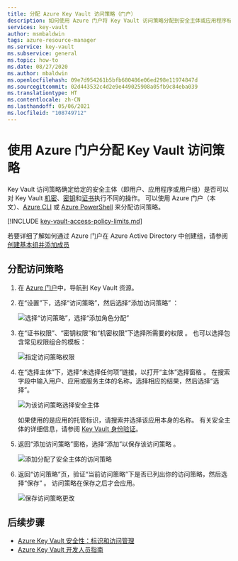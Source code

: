 ```yaml
---
title: 分配 Azure Key Vault 访问策略（门户）
description: 如何使用 Azure 门户将 Key Vault 访问策略分配到安全主体或应用程序标识。
services: key-vault
author: msmbaldwin
tags: azure-resource-manager
ms.service: key-vault
ms.subservice: general
ms.topic: how-to
ms.date: 08/27/2020
ms.author: mbaldwin
ms.openlocfilehash: 09e7d954261b5bfb680486e06ed298e11974847d
ms.sourcegitcommit: 02d443532c4d2e9e449025908a05fb9c84eba039
ms.translationtype: HT
ms.contentlocale: zh-CN
ms.lasthandoff: 05/06/2021
ms.locfileid: "108749712"
---
```

# <a name="assign-a-key-vault-access-policy-using-the-azure-portal"></a>使用 Azure 门户分配 Key Vault 访问策略

Key Vault 访问策略确定给定的安全主体（即用户、应用程序或用户组）是否可以对 Key Vault [机密](../secrets/index.yml)、[密钥](../keys/index.yml)和[证书](../certificates/index.yml)执行不同的操作。 可以使用 Azure 门户（本文）、[Azure CLI](assign-access-policy-cli.md) 或 [Azure PowerShell](assign-access-policy-powershell.md) 来分配访问策略。

[!INCLUDE [key-vault-access-policy-limits.md](../../../includes/key-vault-access-policy-limits.md)]

若要详细了解如何通过 Azure 门户在 Azure Active Directory 中创建组，请参阅[创建基本组并添加成员](../../active-directory/fundamentals/active-directory-groups-create-azure-portal.md)

## <a name="assign-an-access-policy"></a>分配访问策略

1.  在 [Azure 门户](https://portal.azure.com)中，导航到 Key Vault 资源。 

1.  在“设置”下，选择“访问策略”，然后选择“添加访问策略”  ：

    ![选择“访问策略”，选择“添加角色分配”](../media/authentication/assign-policy-portal-01.png)

1.  在“证书权限”、“密钥权限”和“机密权限”下选择所需要的权限  。 也可以选择包含常见权限组合的模板：

    ![指定访问策略权限](../media/authentication/assign-policy-portal-02.png)

1. 在“选择主体”下，选择“未选择任何项”链接，以打开“主体”选择窗格  。 在搜索字段中输入用户、应用或服务主体的名称，选择相应的结果，然后选择“选择”。

    ![为该访问策略选择安全主体](../media/authentication/assign-policy-portal-03.png)

    如果使用的是应用的托管标识，请搜索并选择该应用本身的名称。 有关安全主体的详细信息，请参阅 [Key Vault 身份验证](authentication.md)。
 
1.  返回“添加访问策略”窗格，选择“添加”以保存该访问策略 。

    ![添加分配了安全主体的访问策略](../media/authentication/assign-policy-portal-04.png)

1. 返回“访问策略”页，验证“当前访问策略”下是否已列出你的访问策略，然后选择“保存”  。 访问策略在保存之后才会应用。

    ![保存访问策略更改](../media/authentication/assign-policy-portal-05.png)


## <a name="next-steps"></a>后续步骤

- [Azure Key Vault 安全性：标识和访问管理](security-features.md#identity-management)
- [Azure Key Vault 开发人员指南](developers-guide.md)